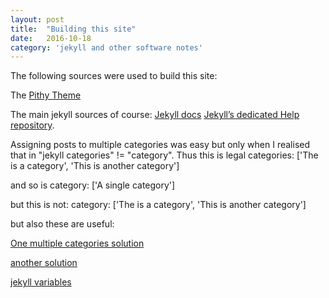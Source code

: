 ```yaml
---
layout: post
title:  "Building this site"
date:   2016-10-18
category: 'jekyll and other software notes'
---
```


The following sources were used to build this site:

The <a href="https://github.com/smallmuou/Jekyll-Pithy">Pithy Theme</a>

The main jekyll sources of course:
[Jekyll docs][jekyll] 
[Jekyll’s dedicated Help repository][jekyll-help].

Assigning posts to multiple categories was easy but only when I realised that in "jekyll categories" != "category".  Thus this is legal 
categories: ['The is a category', 'This is another category'] 

and so is
category: ['A single category']

but this is not:
category:  ['The is a category', 'This is another category'] 


but also these are useful:

<a href="https://github.com/jekyll/jekyll-help/issues/129">One multiple categories solution</a></br>

<a href="https://amakelov.github.io/2015/11/24/multiple-categories-for-jekyll-posts.html">another solution</a>

<a href="http://jekyllrb.com/docs/frontmatter/#predefined-global-variables">jekyll variables</a>

[jekyll]:      http://jekyllrb.com
[jekyll-gh]:   https://github.com/jekyll/jekyll
[jekyll-help]: https://github.com/jekyll/jekyll-help

